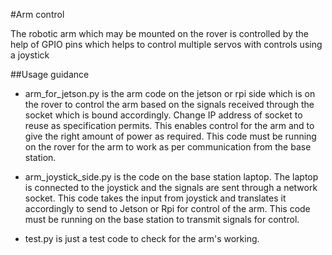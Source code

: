 #Arm control

The robotic arm which may be mounted on the rover is controlled by the help of GPIO pins which helps to control multiple servos with controls using a joystick

##Usage guidance

- arm\_for\_jetson.py is the arm code on the jetson or rpi side which is on the rover to control the arm based on the signals received through the socket which is bound accordingly. Change IP address of socket to reuse as specification permits. This enables control for the arm and to give the right amount of power as required. This code must be running on the rover for the arm to work as per communication from the base station.

- arm\_joystick\_side.py is the code on the base station laptop. The laptop is connected to the joystick and the signals are sent through a network socket. This code takes the input from joystick and translates it accordingly to send to Jetson or Rpi for control of the arm. This code must be running on the base station to transmit signals for control.

- test.py is just a test code to check for the arm's working.
